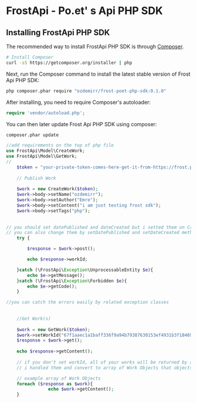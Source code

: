 FrostApi - Po.et' s Api PHP SDK
=======================

## Installing FrostApi PHP SDK

The recommended way to install FrostApi PHP SDK is through
[Composer](http://getcomposer.org).

```bash
# Install Composer
curl -sS https://getcomposer.org/installer | php
```

Next, run the Composer command to install the latest stable version of Frost Api PHP SDK:

```bash
php composer.phar require "ozdemirr/frost-poet-php-sdk:0.1.0"
```

After installing, you need to require Composer's autoloader:

```php
require 'vendor/autoload.php';
```

You can then later update Frost Api PHP SDK using composer:

 ```bash
composer.phar update
 ```

```php
//add requirements on the top of php file
use FrostApi\Model\CreateWork;
use FrostApi\Model\GetWork; 
//
    $token = "your-private-token-comes-here-get-it-from-https://frost.po.et/dashboard";
    
    // Publish Work
    
    $work = new CreateWork($token);
    $work->body->setName("ozdemirr");
    $work->body->setAuthor("Emre");
    $work->body->setContent("i am just testing frost sdk");
    $work->body->setTags("php");
    
        
// you should set datePublished and dateCreated but i setted them on CreateWork Class
// you can also change them by setDatePublished and setDateCreated methods.
    try {

        $response = $work->post();

        echo $response->workId;

    }catch (\FrostApi\Exception\UnprocessableEntity $e){
        echo $e->getMessage();
    }catch (\FrostApi\Exception\Forbidden $e){
        echo $e->getCode();
    }

//you can catch the errors easily by related exception classes
    
    
    //Get Work(s)
    
    $work = new GetWork($token);
    $work->setWorkId("67f1aaec1a1baff336f9a94b79387630153ef4931b3f184697a554ee5581dea9");
    $response = $work->get();
    
    echo $response->getContent();
    
    // if you don't set workId, all of your works will be returned by api
    // i handled them and convert to array of Work Objects that objects have getter methods.

    // example array of Work Objects
    foreach ($response as $work){
                echo $work->getContent();
    }

```




